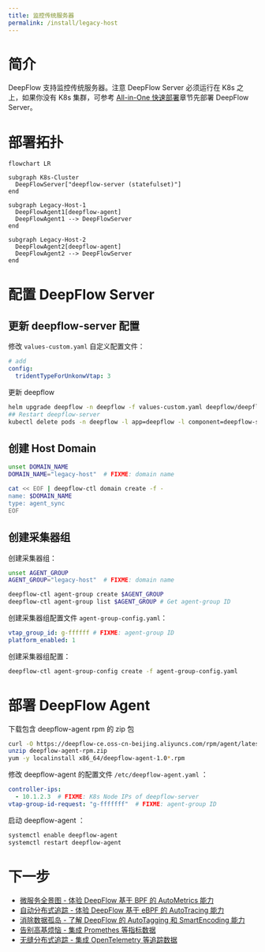 ```yaml
---
title: 监控传统服务器
permalink: /install/legacy-host
---
```


# 简介

DeepFlow 支持监控传统服务器。注意 DeepFlow Server 必须运行在 K8s 之上，如果你没有 K8s 集群，可参考 [All-in-One 快速部署](./all-in-one/)章节先部署 DeepFlow Server。

# 部署拓扑

```mermaid
flowchart LR

subgraph K8s-Cluster
  DeepFlowServer["deepflow-server (statefulset)"]
end

subgraph Legacy-Host-1
  DeepFlowAgent1[deepflow-agent]
  DeepFlowAgent1 --> DeepFlowServer
end

subgraph Legacy-Host-2
  DeepFlowAgent2[deepflow-agent]
  DeepFlowAgent2 --> DeepFlowServer
end
```

# 配置 DeepFlow Server

## 更新 deepflow-server 配置

修改 `values-custom.yaml` 自定义配置文件：
```yaml
# add
config:
  tridentTypeForUnkonwVtap: 3
```

更新 deepflow
```bash
helm upgrade deepflow -n deepflow -f values-custom.yaml deepflow/deepflow
## Restart deepflow-server
kubectl delete pods -n deepflow -l app=deepflow -l component=deepflow-server
```

## 创建 Host Domain

```bash
unset DOMAIN_NAME
DOMAIN_NAME="legacy-host"  # FIXME: domain name

cat << EOF | deepflow-ctl domain create -f -
name: $DOMAIN_NAME
type: agent_sync
EOF
```

## 创建采集器组

创建采集器组：
```bash
unset AGENT_GROUP
AGENT_GROUP="legacy-host"  # FIXME: domain name

deepflow-ctl agent-group create $AGENT_GROUP
deepflow-ctl agent-group list $AGENT_GROUP # Get agent-group ID
```

创建采集器组配置文件 `agent-group-config.yaml`：
```yaml
vtap_group_id: g-ffffff # FIXME: agent-group ID
platform_enabled: 1
```

创建采集器组配置：
```bash
deepflow-ctl agent-group-config create -f agent-group-config.yaml
```

# 部署 DeepFlow Agent

下载包含 deepflow-agent rpm 的 zip 包
```bash
curl -O https://deepflow-ce.oss-cn-beijing.aliyuncs.com/rpm/agent/latest/linux/amd64/deepflow-agent-rpm.zip
unzip deepflow-agent-rpm.zip
yum -y localinstall x86_64/deepflow-agent-1.0*.rpm
```

修改 deepflow-agent 的配置文件 `/etc/deepflow-agent.yaml` ：
```yaml
controller-ips:
  - 10.1.2.3  # FIXME: K8s Node IPs of deepflow-server
vtap-group-id-request: "g-fffffff"  # FIXME: agent-group ID
```

启动 deepflow-agent ：

```bash
systemctl enable deepflow-agent
systemctl restart deepflow-agent
```

# 下一步

- [微服务全景图 - 体验 DeepFlow 基于 BPF 的 AutoMetrics 能力](../auto-metrics/metrics-without-instrumentation/)
- [自动分布式追踪 - 体验 DeepFlow 基于 eBPF 的 AutoTracing 能力](../auto-tracing/tracing-without-instrumentation/)
- [消除数据孤岛 - 了解 DeepFlow 的 AutoTagging 和 SmartEncoding 能力](../auto-tagging/elimilate-data-silos/)
- [告别高基烦恼 - 集成 Promethes 等指标数据](../agent-integration/metrics/metrics-auto-tagging/)
- [无缝分布式追踪 - 集成 OpenTelemetry 等追踪数据](../agent-integration/tracing/tracing-without-blind-spot/)
